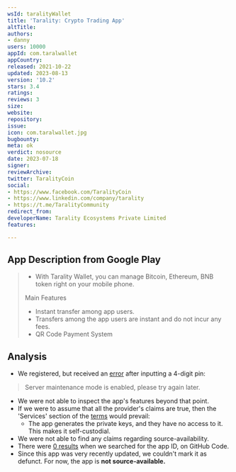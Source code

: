 ```yaml
---
wsId: taralityWallet
title: 'Tarality: Crypto Trading App'
altTitle: 
authors:
- danny
users: 10000
appId: com.taralwallet
appCountry: 
released: 2021-10-22
updated: 2023-08-13
version: '10.2'
stars: 3.4
ratings: 
reviews: 3
size: 
website: 
repository: 
issue: 
icon: com.taralwallet.jpg
bugbounty: 
meta: ok
verdict: nosource
date: 2023-07-18
signer: 
reviewArchive: 
twitter: TaralityCoin
social:
- https://www.facebook.com/TaralityCoin
- https://www.linkedin.com/company/tarality
- https://t.me/TaralityCommunity
redirect_from: 
developerName: Tarality Ecosystems Private Limited
features: 

---
```


## App Description from Google Play

> - With Tarality Wallet, you can manage Bitcoin, Ethereum, BNB token right on your mobile phone.
>
> Main Features
>
> - Instant transfer among app users.
> - Transfers among the app users are instant and do not incur any fees.
> - QR Code Payment System

## Analysis

- We registered, but received an [error](https://twitter.com/BitcoinWalletz/status/1681128714866753536) after inputting a 4-digit pin:

> Server maintenance mode is enabled, please try again later.

- We were not able to inspect the app's features beyond that point. 
- If we were to assume that all the provider's claims are true, then the 'Services' section of the [terms](https://tarality.online/terms-and-conditions/) would prevail:
    - The app generates the private keys, and they have no access to it. This makes it self-custodial.
- We were not able to find any claims regarding source-availability. 
- There were [0 results](https://github.com/search?q=com.taralwallet&type=code) when we searched for the app ID, on GitHub Code.
- Since this app was very recently updated, we couldn't mark it as defunct. For now, the app is **not source-available.**

